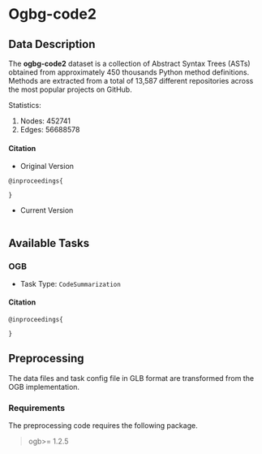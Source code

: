 # Ogbg-code2
## Data Description

The **ogbg-code2** dataset is a collection of Abstract Syntax Trees (ASTs) obtained from approximately 450 thousands Python method definitions. Methods are extracted from a total of 13,587 different repositories across the most popular projects on GitHub. 

Statistics:
1. Nodes: 452741
2. Edges: 56688578

#### Citation
- Original Version
```
@inproceedings{

}
```
- Current Version
```

```
## Available Tasks
### OGB
- Task Type: `CodeSummarization`

#### Citation
``` 
@inproceedings{

}
```

## Preprocessing
The data files and task config file in GLB format are transformed from the OGB implementation. 

### Requirements
The preprocessing code requires the following package.

> ogb>= 1.2.5

